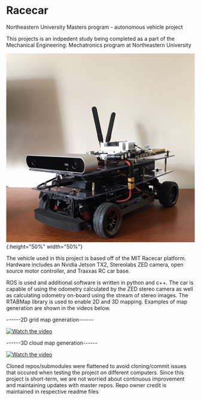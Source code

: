 # Racecar
Northeastern University Masters program - autonomous vehicle project

This projects is an indpedent study being completed as a part of the Mechanical Engineering: Mechatronics program at Northeastern University

![alt text](https://github.com/chris-wei-17/Code-Samples/blob/master/Racecar/Images/car.jpg){:height="50%" width="50%"}

The vehicle used in this project is based off of the MIT Racecar platform.  Hardware includes an Nvidia Jetson TX2, Stereolabs ZED camera, open source motor controller, and Traxxas RC car base.

ROS is used and additional software is written in python and c++.  The car is capable of using the odometry calculated by the ZED stereo camera as well as calculating odometry on-board using the stream of stereo images. The RTABMap library is used to enable 2D and 3D mapping.  Examples of map generation are shown in the videos below.

  
------2D grid map generation------

[![Watch the video](https://img.youtube.com/vi/uT_HKJX0hqE/0.jpg)](https://youtu.be/uT_HKJX0hqE)
 

------3D cloud map generation------

[![Watch the video](https://img.youtube.com/vi/kwg5O1kBDN8/0.jpg)](https://youtu.be/kwg5O1kBDN8)

  
Cloned repos/submodules were flattened to avoid cloning/commit issues that occured when testing the project on different computers.  Since this project is short-term, we are not worried about continuous improvement and maintaining updates with master repos.  Repo owner credit is maintained in respective readme files
